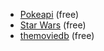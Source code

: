 * [Pokeapi](https://pokeapi.co/) (free)
* [Star Wars](https://swapi.dev/) (free)
* [themoviedb](https://developers.themoviedb.org/3/getting-started/images) (free)
